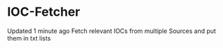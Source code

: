 # IOC-Fetcher
  Updated 1 minute ago Fetch relevant IOCs from multiple Sources and put them in txt lists
